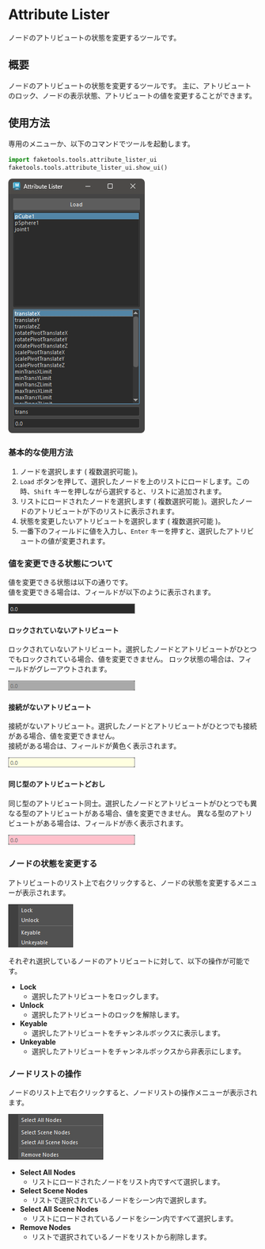 # Attribute Lister

ノードのアトリビュートの状態を変更するツールです。

## 概要

ノードのアトリビュートの状態を変更するツールです。
主に、アトリビュートのロック、ノードの表示状態、アトリビュートの値を変更することができます。

## 使用方法

専用のメニューか、以下のコマンドでツールを起動します。

```python
import faketools.tools.attribute_lister_ui
faketools.tools.attribute_lister_ui.show_ui()
```

![image001](images/attribute_lister/image001.png)

### 基本的な使用方法

1. ノードを選択します ( 複数選択可能 )。
2. `Load` ボタンを押して、選択したノードを上のリストにロードします。この時、`Shift` キーを押しながら選択すると、リストに追加されます。
3. リストにロードされたノードを選択します ( 複数選択可能 )。選択したノードのアトリビュートが下のリストに表示されます。
4. 状態を変更したいアトリビュートを選択します ( 複数選択可能 )。
5. 一番下のフィールドに値を入力し、`Enter` キーを押すと、選択したアトリビュートの値が変更されます。

### 値を変更できる状態について

値を変更できる状態は以下の通りです。  
値を変更できる場合は、フィールドが以下のように表示されます。

![image002](images/attribute_lister/image002.png)

#### ロックされていないアトリビュート

ロックされていないアトリビュート。選択したノードとアトリビュートがひとつでもロックされている場合、値を変更できません。
ロック状態の場合は、フィールドがグレーアウトされます。

![image003](images/attribute_lister/image003.png)

#### 接続がないアトリビュート

接続がないアトリビュート。選択したノードとアトリビュートがひとつでも接続がある場合、値を変更できません。  
接続がある場合は、フィールドが黄色く表示されます。

![image004](images/attribute_lister/image004.png)

#### 同じ型のアトリビュートどおし

同じ型のアトリビュート同士。選択したノードとアトリビュートがひとつでも異なる型のアトリビュートがある場合、値を変更できません。
異なる型のアトリビュートがある場合は、フィールドが赤く表示されます。

![image005](images/attribute_lister/image005.png)

### ノードの状態を変更する

アトリビュートのリスト上で右クリックすると、ノードの状態を変更するメニューが表示されます。

![image006](images/attribute_lister/image006.png)

それぞれ選択しているノードのアトリビュートに対して、以下の操作が可能です。

- **Lock**  
  - 選択したアトリビュートをロックします。
- **Unlock**  
  - 選択したアトリビュートのロックを解除します。
- **Keyable**  
  - 選択したアトリビュートをチャンネルボックスに表示します。
- **Unkeyable**
  - 選択したアトリビュートをチャンネルボックスから非表示にします。

### ノードリストの操作

ノードのリスト上で右クリックすると、ノードリストの操作メニューが表示されます。

![image007](images/attribute_lister/image007.png)

- **Select All Nodes**  
  - リストにロードされたノードをリスト内ですべて選択します。
- **Select Scene Nodes**
  - リストで選択されているノードをシーン内で選択します。
- **Select All Scene Nodes**
  - リストにロードされているノードをシーン内ですべて選択します。
- **Remove Nodes**
  - リストで選択されているノードをリストから削除します。